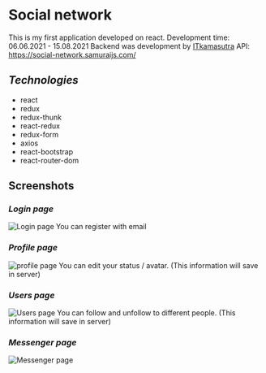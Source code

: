 # Social network 

This is my first application developed on react.
Development time: 06.06.2021 - 15.08.2021
Backend was development by [ITkamasutra](https://www.youtube.com/channel/UCTW0FUhT0m-Bqg2trTbSs0g)
API: https://social-network.samuraijs.com/

## *Technologies*
* react
* redux
* redux-thunk
* react-redux
* redux-form
* axios
* react-bootstrap
* react-router-dom

## Screenshots

### *Login page*
![Login page](https://i.ibb.co/pXZq2bP/Screenshot-2021-08-15-133446.png)
You can register with email


### *Profile page*
![profile page](https://i.ibb.co/ZLdXkQY/Screenshot-2021-08-15-132750.png)
You can edit your status / avatar. (This information will save in server)

### *Users page*
![Users page](https://i.ibb.co/dJWR0gP/Screenshot-2021-08-15-133420.png)
You can follow and unfollow to different people. (This information will save in server)

### *Messenger page*
![Messenger page](https://i.ibb.co/kB5rS37/Screenshot-2021-08-15-133357.png)
